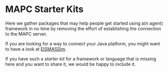 # MAPC Starter Kits

Here we gather packages that may help people get started using a(n agent)
framework in no time by removing the effort of establishing the connection to
the MAPC server.

If you are looking for a way to connect your Java platform, you might want to
have a look at [EISMASSim](../docs/eismassim.md).

If you have such a _starter kit_ for a framework or language that is missing
here and you want to share it, we would be happy to include it.
